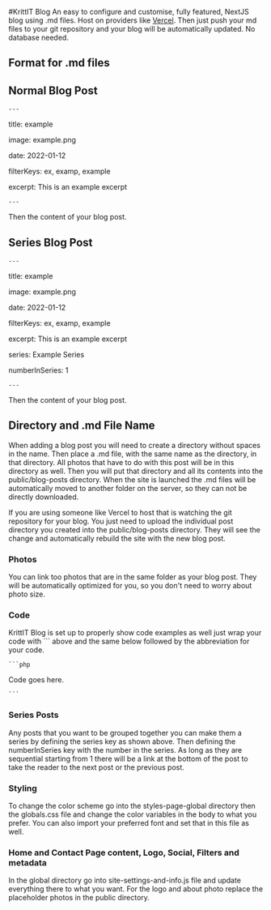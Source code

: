#KrittIT Blog
An easy to configure and customise, fully featured, NextJS blog using .md files. Host on providers like [Vercel](https://vercel.com/). Then just push your md files to your git repository and your blog will be automatically updated. No database needed.

## Format for .md files

## Normal Blog Post

`---`

title: example

image: example.png

date: 2022-01-12

filterKeys: ex, examp, example

excerpt: This is an example excerpt

`---`

Then the content of your blog post.
## Series Blog Post

`---`

title: example

image: example.png

date: 2022-01-12

filterKeys: ex, examp, example

excerpt: This is an example excerpt

series: Example Series

numberInSeries: 1

`---`

Then the content of your blog post.

## Directory and .md File Name
When adding a blog post you will need to create a directory without spaces in the name. Then place a .md file, with the same name as the directory, in that directory. All photos that have to do with this post will be in this directory as well. Then you will put that directory and all its contents into the public/blog-posts directory. When the site is launched the .md files will be automatically moved to another folder on the server, so they can not be directly downloaded.

If you are using someone like Vercel to host that is watching the git repository for your blog. You just need to upload the individual post directory you created into the public/blog-posts directory. They will see the change and automatically rebuild the site with the new blog post.

### Photos
You can link too photos that are in the same folder as your blog post. They will be automatically optimized for you, so you don't need to worry about photo size.

### Code
KrittIT Blog is set up to properly show code examples as well just wrap your code with ``` above and the same below followed by the abbreviation for your code.

```` ```php ````

Code goes here.

```` ``` ````

### Series Posts
Any posts that you want to be grouped together you can make them a series by defining the series key as shown above. Then defining the numberInSeries key with the number in the series. As long as they are sequential starting from 1 there will be a link at the bottom of the post to take the reader to the next post or the previous post.

### Styling
To change the color scheme go into the styles-page-global directory then the globals.css file and change the color variables in the body to what you prefer. You can also import your preferred font and set that in this file as well.

### Home and Contact Page content, Logo, Social, Filters and metadata
In the global directory go into site-settings-and-info.js file and update everything there to what you want. For the logo and about photo replace the placeholder photos in the public directory.
